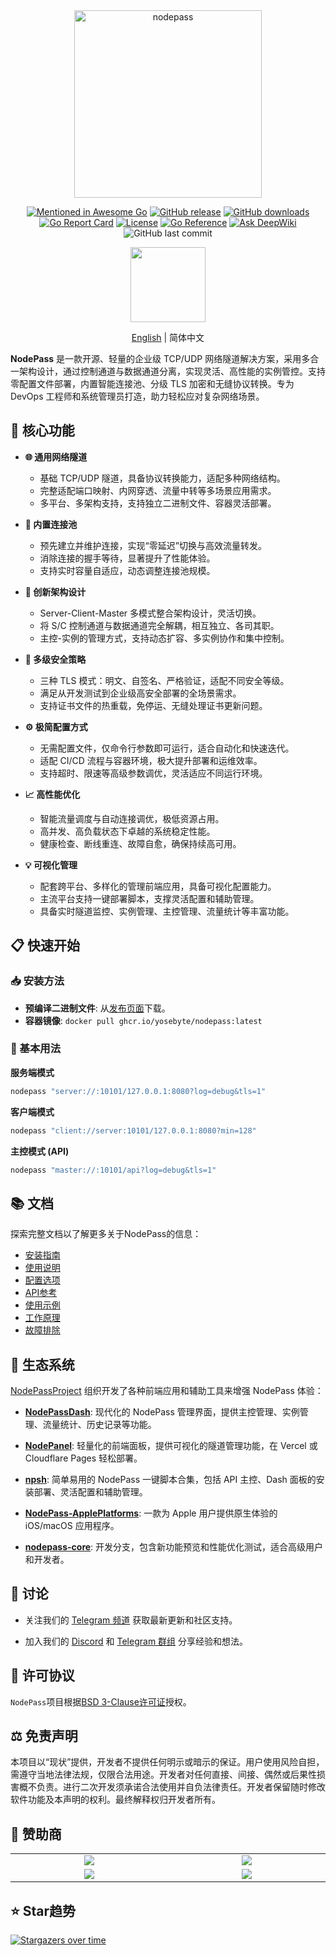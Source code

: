 <div align="center">
  <img src="https://cdn.yobc.de/assets/np-gopher.png" alt="nodepass" width="300">

[![Mentioned in Awesome Go](https://awesome.re/mentioned-badge.svg)](https://github.com/avelino/awesome-go#networking)
[![GitHub release](https://img.shields.io/github/v/release/yosebyte/nodepass)](https://github.com/yosebyte/nodepass/releases)
[![GitHub downloads](https://img.shields.io/github/downloads/yosebyte/nodepass/total.svg)](https://github.com/yosebyte/nodepass/releases)
[![Go Report Card](https://goreportcard.com/badge/github.com/yosebyte/nodepass)](https://goreportcard.com/report/github.com/yosebyte/nodepass)
[![License](https://img.shields.io/badge/License-BSD_3--Clause-blue.svg)](https://opensource.org/licenses/BSD-3-Clause)
[![Go Reference](https://pkg.go.dev/badge/github.com/yosebyte/nodepass.svg)](https://pkg.go.dev/github.com/yosebyte/nodepass)
[![Ask DeepWiki](https://deepwiki.com/badge.svg)](https://deepwiki.com/yosebyte/nodepass)
![GitHub last commit](https://img.shields.io/github/last-commit/yosebyte/nodepass)

  <a href="https://apps.apple.com/cn/app/nodepass/id6747930492"><img src="https://cdn.yobc.de/assets/appstore.png" width="120"></a>

[English](README.md) | 简体中文
</div>

**NodePass** 是一款开源、轻量的企业级 TCP/UDP 网络隧道解决方案，采用多合一架构设计，通过控制通道与数据通道分离，实现灵活、高性能的实例管控。支持零配置文件部署，内置智能连接池、分级 TLS 加密和无缝协议转换。专为 DevOps 工程师和系统管理员打造，助力轻松应对复杂网络场景。

## 💎 核心功能

- **🌐 通用网络隧道**
  - 基础 TCP/UDP 隧道，具备协议转换能力，适配多种网络结构。
  - 完整适配端口映射、内网穿透、流量中转等多场景应用需求。
  - 多平台、多架构支持，支持独立二进制文件、容器灵活部署。

- **🚀 内置连接池**
  - 预先建立并维护连接，实现“零延迟”切换与高效流量转发。
  - 消除连接的握手等待，显著提升了性能体验。
  - 支持实时容量自适应，动态调整连接池规模。

- **🧬 创新架构设计**
  - Server-Client-Master 多模式整合架构设计，灵活切换。
  - 将 S/C 控制通道与数据通道完全解耦，相互独立、各司其职。
  - 主控-实例的管理方式，支持动态扩容、多实例协作和集中控制。

- **🔐 多级安全策略**
  - 三种 TLS 模式：明文、自签名、严格验证，适配不同安全等级。
  - 满足从开发测试到企业级高安全部署的全场景需求。
  - 支持证书文件的热重载，免停运、无缝处理证书更新问题。

- **⚙️ 极简配置方式**
  - 无需配置文件，仅命令行参数即可运行，适合自动化和快速迭代。
  - 适配 CI/CD 流程与容器环境，极大提升部署和运维效率。
  - 支持超时、限速等高级参数调优，灵活适应不同运行环境。

- **📈 高性能优化**
  - 智能流量调度与自动连接调优，极低资源占用。
  - 高并发、高负载状态下卓越的系统稳定性能。
  - 健康检查、断线重连、故障自愈，确保持续高可用。

- **💡 可视化管理**
  - 配套跨平台、多样化的管理前端应用，具备可视化配置能力。
  - 主流平台支持一键部署脚本，支撑灵活配置和辅助管理。
  - 具备实时隧道监控、实例管理、主控管理、流量统计等丰富功能。

## 📋 快速开始

### 📥 安装方法

- **预编译二进制文件**: 从[发布页面](https://github.com/yosebyte/nodepass/releases)下载。
- **容器镜像**: `docker pull ghcr.io/yosebyte/nodepass:latest`

### 🚀 基本用法

**服务端模式**
```bash
nodepass "server://:10101/127.0.0.1:8080?log=debug&tls=1"
```

**客户端模式**
```bash
nodepass "client://server:10101/127.0.0.1:8080?min=128"
```

**主控模式 (API)**
```bash
nodepass "master://:10101/api?log=debug&tls=1"
```

## 📚 文档

探索完整文档以了解更多关于NodePass的信息：

- [安装指南](/docs/zh/installation.md)
- [使用说明](/docs/zh/usage.md)
- [配置选项](/docs/zh/configuration.md)
- [API参考](/docs/zh/api.md)
- [使用示例](/docs/zh/examples.md)
- [工作原理](/docs/zh/how-it-works.md)
- [故障排除](/docs/zh/troubleshooting.md)

## 🌱 生态系统

[NodePassProject](https://github.com/NodePassProject) 组织开发了各种前端应用和辅助工具来增强 NodePass 体验：

- **[NodePassDash](https://github.com/NodePassProject/NodePassDash)**: 现代化的 NodePass 管理界面，提供主控管理、实例管理、流量统计、历史记录等功能。

- **[NodePanel](https://github.com/NodePassProject/NodePanel)**: 轻量化的前端面板，提供可视化的隧道管理功能，在 Vercel 或 Cloudflare Pages 轻松部署。

- **[npsh](https://github.com/NodePassProject/npsh)**: 简单易用的 NodePass 一键脚本合集，包括 API 主控、Dash 面板的安装部署、灵活配置和辅助管理。

- **[NodePass-ApplePlatforms](https://github.com/NodePassProject/NodePass-ApplePlatforms)**: 一款为 Apple 用户提供原生体验的 iOS/macOS 应用程序。

- **[nodepass-core](https://github.com/NodePassProject/nodepass-core)**: 开发分支，包含新功能预览和性能优化测试，适合高级用户和开发者。

## 💬 讨论

- 关注我们的 [Telegram 频道](https://t.me/NodePassChannel) 获取最新更新和社区支持。

- 加入我们的 [Discord](https://discord.gg/2cnXcnDMGc) 和 [Telegram 群组](https://t.me/NodePassGroup) 分享经验和想法。

## 📄 许可协议

`NodePass`项目根据[BSD 3-Clause许可证](LICENSE)授权。

## ⚖️ 免责声明

本项目以“现状”提供，开发者不提供任何明示或暗示的保证。用户使用风险自担，需遵守当地法律法规，仅限合法用途。开发者对任何直接、间接、偶然或后果性损害概不负责。进行二次开发须承诺合法使用并自负法律责任。开发者保留随时修改软件功能及本声明的权利。最终解释权归开发者所有。

## 🤝 赞助商

<table>
  <tr>
    <td width="240" align="center">
      <a href="https://whmcs.as211392.com"><img src="https://cdn.yobc.de/assets/dreamcloud.png"></a>
    </td>
    <td width="240" align="center">
      <a href="https://t.me/xiao_bai_xue_zhang"><img src="https://cdn.yobc.de/assets/xuezhang.png"></a>
    </td>
  </tr>
  <tr>
    <td width="240" align="center">
      <a href="https://sharon.io"><img src="https://cdn.yobc.de/assets/sharon.png"></a>
    </td>
    <td width="240" align="center">
      <a href="https://vps.town"><img src="https://cdn.yobc.de/assets/vpstown.png"></a>
    </td>
  </tr>
</table>

## ⭐ Star趋势

[![Stargazers over time](https://starchart.cc/yosebyte/nodepass.svg?variant=adaptive)](https://starchart.cc/yosebyte/nodepass)
